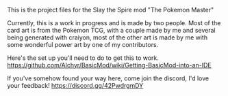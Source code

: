 This is the project files for the Slay the Spire mod "The Pokemon Master"

Currently, this is a work in progress and is made by two people. Most of the card art is from the Pokemon 
TCG, with a couple made by me and several being generated with craiyon, most of the other art is made by me with some wonderful power art by one of my contributors.

Here's the set up you'll need to do to get this to work.
https://github.com/Alchyr/BasicMod/wiki/Getting-BasicMod-into-an-IDE


If you've somehow found your way here, come join the discord, I'd love your feedback! https://discord.gg/42PwdrgmDY